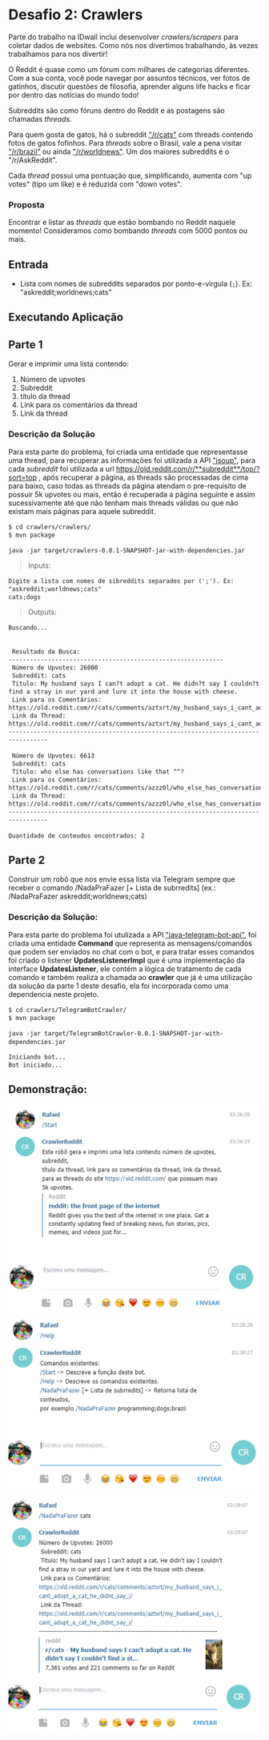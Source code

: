 # Desafio 2: Crawlers

Parte do trabalho na IDwall inclui desenvolver *crawlers/scrapers* para coletar dados de websites.
Como nós nos divertimos trabalhando, às vezes trabalhamos para nos divertir!

O Reddit é quase como um fórum com milhares de categorias diferentes. Com a sua conta, você pode navegar por assuntos técnicos, ver fotos de gatinhos, discutir questões de filosofia, aprender alguns life hacks e ficar por dentro das notícias do mundo todo!

Subreddits são como fóruns dentro do Reddit e as postagens são chamadas *threads*.

Para quem gosta de gatos, há o subreddit ["/r/cats"](https://www.reddit.com/r/cats) com threads contendo fotos de gatos fofinhos.
Para *threads* sobre o Brasil, vale a pena visitar ["/r/brazil"](https://www.reddit.com/r/brazil) ou ainda ["/r/worldnews"](https://www.reddit.com/r/worldnews/).
Um dos maiores subreddits é o "/r/AskReddit".

Cada *thread* possui uma pontuação que, simplificando, aumenta com "up votes" (tipo um like) e é reduzida com "down votes".

### Proposta

Encontrar e listar as *threads* que estão bombando no Reddit naquele momento!
Consideramos como bombando *threads* com 5000 pontos ou mais.

## Entrada
- Lista com nomes de subreddits separados por ponto-e-vírgula (`;`). Ex: "askreddit;worldnews;cats"

## Executando Aplicação


## Parte 1
Gerar e imprimir uma lista contendo:
1. Número de upvotes
2. Subreddit
3. título da thread
4. Link para os comentários da thread
5. Link da thread

### Descrição da Solução
Para esta parte do problema, foi criada uma entidade que representasse uma thread, para recuperar as informações foi utilizada a API ["jsoup"](https://jsoup.org/), para cada *subreddit* foi utilizada a url https://old.reddit.com/r/**subreddit**/top/?sort=top , após recuperar a página, as threads são processadas de cima para baixo, caso todas as threads da página atendam o pre-requisito de possuir 5k upvotes ou mais, então é recuperada a página seguinte e assim sucessivamente até que não tenham mais threads válidas ou que não existam mais páginas para aquele subreddit.

```
$ cd crawlers/crawlers/
$ mvn package
```

`java -jar target/crawlers-0.0.1-SNAPSHOT-jar-with-dependencies.jar`
> Inputs: 
```
Digite a lista com nomes de sibreddits separados por (';'). Ex: "askreddit;worldnews;cats"
cats;dogs

```

> Outputs: 
```
Buscando...


 Resultado da Busca:
------------------------------------------------------------
 Número de Upvotes: 26000
 Subreddit: cats
 Título: My husband says I can?t adopt a cat. He didn?t say I couldn?t find a stray in our yard and lure it into the house with cheese.
 Link para os Comentários: https://old.reddit.com/r/cats/comments/aztxrt/my_husband_says_i_cant_adopt_a_cat_he_didnt_say_i/
 Link da Thread: https://old.reddit.com/r/cats/comments/aztxrt/my_husband_says_i_cant_adopt_a_cat_he_didnt_say_i/
---------------------------------------------------------------------------------

 Número de Upvotes: 6613
 Subreddit: cats
 Título: who else has conversations like that ^^?
 Link para os Comentários: https://old.reddit.com/r/cats/comments/azzz0l/who_else_has_conversations_like_that/
 Link da Thread: https://old.reddit.com/r/cats/comments/azzz0l/who_else_has_conversations_like_that/
---------------------------------------------------------------------------------

Quantidade de conteudos encontrados: 2

```

## Parte 2

Construir um robô que nos envie essa lista via Telegram sempre que receber o comando /NadaPraFazer [+ Lista de subrredits] (ex.: /NadaPraFazer askreddit;worldnews;cats)

### Descrição da Solução:
Para esta parte do problema foi utulizada a API ["java-telegram-bot-api"](https://github.com/pengrad/java-telegram-bot-api), foi criada uma entidade **Command** que representa as mensagens/comandos que podem ser enviados no chat com o bot, e para tratar esses comandos foi criado o listener **UpdatesListenerImpl** que é uma implementação da interface **UpdatesListener**, ele contém a lógica de tratamento de cada comando e também realiza a chamada ao **crawler** que já é uma utilização da solução da parte 1 deste desafio, ela foi incorporada como uma dependencia neste projeto.

```
$ cd crawlers/TelegramBotCrawler/
$ mvn package
```

`java -jar target/TelegramBotCrawler-0.0.1-SNAPSHOT-jar-with-dependencies.jar`

```
Iniciando bot...
Bot iniciado...
```

## Demonstração:
![alt /Start](https://github.com/rafaelDuarte100/desafios/blob/master/bot-start.PNG)
![alt /Start](https://github.com/rafaelDuarte100/desafios/blob/master/bot-help.PNG)
![alt /Start](https://github.com/rafaelDuarte100/desafios/blob/master/bot-nadaprafazer.PNG)
